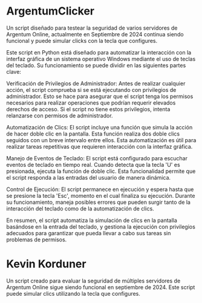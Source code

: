 # ArgentumClicker
Un script diseñado para testear la seguridad de varios servidores de Argentum Online, actualmente en Septiembre de 2024 continua siendo funcional y puede simular clicks con la tecla que configures.

Este script en Python está diseñado para automatizar la interacción con la interfaz gráfica de un sistema operativo Windows mediante el uso de teclas del teclado. Su funcionamiento se puede dividir en las siguientes partes clave:

Verificación de Privilegios de Administrador: Antes de realizar cualquier acción, el script comprueba si se está ejecutando con privilegios de administrador. Esto se hace para asegurar que el script tenga los permisos necesarios para realizar operaciones que podrían requerir elevados derechos de acceso. Si el script no tiene estos privilegios, intenta relanzarse con permisos de administrador.

Automatización de Clics: El script incluye una función que simula la acción de hacer doble clic en la pantalla. Esta función realiza dos doble clics seguidos con un breve intervalo entre ellos. Esta automatización es útil para realizar tareas repetitivas que requieren interacción con la interfaz gráfica.

Manejo de Eventos de Teclado: El script está configurado para escuchar eventos de teclado en tiempo real. Cuando detecta que la tecla 'U' es presionada, ejecuta la función de doble clic. Esta funcionalidad permite que el script responda a las entradas del usuario de manera dinámica.

Control de Ejecución: El script permanece en ejecución y espera hasta que se presione la tecla 'Esc', momento en el cual finaliza su ejecución. Durante su funcionamiento, maneja posibles errores que pueden surgir tanto de la interacción del teclado como de la automatización de clics.

En resumen, el script automatiza la simulación de clics en la pantalla basándose en la entrada del teclado, y gestiona la ejecución con privilegios adecuados para garantizar que pueda llevar a cabo sus tareas sin problemas de permisos.




# Kevin Korduner
Un script creado para evaluar la seguridad de múltiples servidores de Argentum Online sigue siendo funcional en septiembre de 2024. Este script puede simular clics utilizando la tecla que configures.
